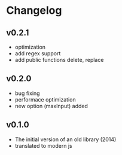 # Changelog

## v0.2.1
- optimization
- add regex support
- add public functions delete, replace

## v0.2.0
- bug fixing
- performace optimization
- new option (maxInput) added

## v0.1.0
- The initial version of an old library (2014)
- translated to modern js
